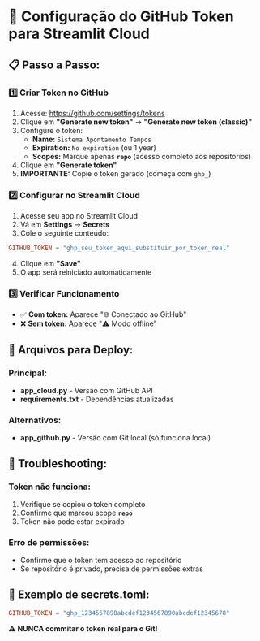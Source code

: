 # 🔑 Configuração do GitHub Token para Streamlit Cloud

## 📋 Passo a Passo:

### 1️⃣ Criar Token no GitHub
1. Acesse: https://github.com/settings/tokens
2. Clique em **"Generate new token"** → **"Generate new token (classic)"**
3. Configure o token:
   - **Name:** `Sistema Apontamento Tempos`
   - **Expiration:** `No expiration` (ou 1 year)
   - **Scopes:** Marque apenas **`repo`** (acesso completo aos repositórios)
4. Clique em **"Generate token"**
5. **IMPORTANTE:** Copie o token gerado (começa com `ghp_`)

### 2️⃣ Configurar no Streamlit Cloud
1. Acesse seu app no Streamlit Cloud
2. Vá em **Settings** → **Secrets**
3. Cole o seguinte conteúdo:

```toml
GITHUB_TOKEN = "ghp_seu_token_aqui_substituir_por_token_real"
```

4. Clique em **"Save"**
5. O app será reiniciado automaticamente

### 3️⃣ Verificar Funcionamento
- ✅ **Com token:** Aparece "🌐 Conectado ao GitHub"
- ❌ **Sem token:** Aparece "⚠️ Modo offline"

## 🚀 Arquivos para Deploy:

### Principal:
- **app_cloud.py** - Versão com GitHub API
- **requirements.txt** - Dependências atualizadas  

### Alternativos:
- **app_github.py** - Versão com Git local (só funciona local)

## 🔧 Troubleshooting:

### Token não funciona:
1. Verifique se copiou o token completo
2. Confirme que marcou scope **`repo`**
3. Token não pode estar expirado

### Erro de permissões:
- Confirme que o token tem acesso ao repositório
- Se repositório é privado, precisa de permissões extras

## 📝 Exemplo de secrets.toml:
```toml
GITHUB_TOKEN = "ghp_1234567890abcdef1234567890abcdef12345678"
```

**⚠️ NUNCA commitar o token real para o Git!**